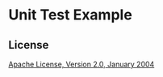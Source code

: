 Unit Test Example
=======================================

License
-------
[Apache License, Version 2.0, January 2004](http://www.apache.org/licenses/)

